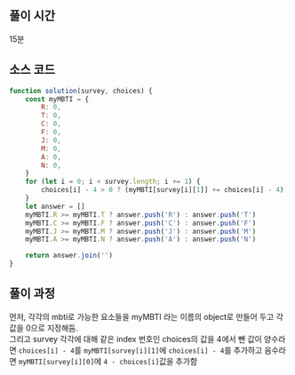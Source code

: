 ## 풀이 시간
15분

## 소스 코드
```jsx
function solution(survey, choices) {
    const myMBTI = {
        R: 0,
        T: 0,
        C: 0,
        F: 0,
        J: 0,
        M: 0,
        A: 0,
        N: 0,
    }
    for (let i = 0; i < survey.length; i += 1) {
        choices[i] - 4 > 0 ? (myMBTI[survey[i][1]] += choices[i] - 4) : (myMBTI[survey[i][0]] += 4 - choices[i])
    }
    let answer = []
    myMBTI.R >= myMBTI.T ? answer.push('R') : answer.push('T')
    myMBTI.C >= myMBTI.F ? answer.push('C') : answer.push('F')
    myMBTI.J >= myMBTI.M ? answer.push('J') : answer.push('M')
    myMBTI.A >= myMBTI.N ? answer.push('A') : answer.push('N')

    return answer.join('')
}
```

## 풀이 과정
먼저, 각각의 mbti로 가능한 요소들을 myMBTI 라는 이름의 object로 만들어 두고 각 값을 0으로 지정해둠.   
그리고 survey 각각에 대해 같은 index 번호인 choices의 값을 4에서 뺀 값이 양수라면 `choices[i] - 4`를 `myMBTI[survey[i][1]`에 `choices[i] - 4`를 추가하고 음수라면 `myMBTI[survey[i][0]`에 `4 - choices[i]`값을 추가함

